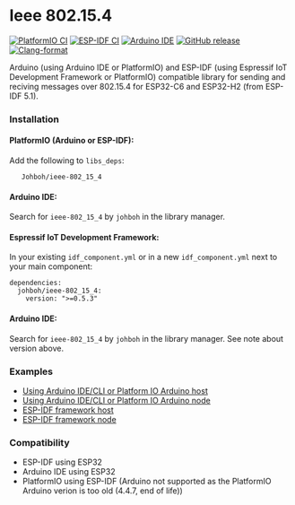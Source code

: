# Ieee 802.15.4
[![PlatformIO CI](https://github.com/Johboh/ieee-802_15_4/actions/workflows/platformio.yaml/badge.svg)](https://registry.platformio.org/libraries/johboh/ieee-802_15_4)
[![ESP-IDF CI](https://github.com/Johboh/ieee-802_15_4/actions/workflows/espidf.yaml/badge.svg)](https://components.espressif.com/components/johboh/ieee-802_15_4)
[![Arduino IDE](https://github.com/Johboh/ieee-802_15_4/actions/workflows/arduino_cli.yaml/badge.svg)](https://github.com/Johboh/ieee-802_15_4/actions/workflows/arduino_cli.yaml)
[![GitHub release](https://img.shields.io/github/release/Johboh/ieee-802_15_4.svg)](https://github.com/Johboh/ieee-802_15_4/releases)
[![Clang-format](https://github.com/Johboh/ieee-802_15_4/actions/workflows/clang-format.yaml/badge.svg)](https://github.com/Johboh/ieee-802_15_4)

Arduino (using Arduino IDE or PlatformIO) and ESP-IDF (using Espressif IoT Development Framework or PlatformIO) compatible library for sending and reciving messages over 802.15.4 for ESP32-C6 and ESP32-H2 (from ESP-IDF 5.1).

### Installation
#### PlatformIO (Arduino or ESP-IDF):
Add the following to `libs_deps`:
```
   Johboh/ieee-802_15_4
```
#### Arduino IDE:
Search for `ieee-802_15_4` by `johboh` in the library manager.
#### Espressif IoT Development Framework:
In your existing `idf_component.yml` or in a new `idf_component.yml` next to your main component:
```
dependencies:
  johboh/ieee-802_15_4:
    version: ">=0.5.3"
```

#### Arduino IDE:
Search for `ieee-802_15_4` by `johboh` in the library manager. See note about version above.

### Examples
- [Using Arduino IDE/CLI or Platform IO Arduino host](examples/arduino/host/host.ino)
- [Using Arduino IDE/CLI or Platform IO Arduino node](examples/arduino/node/node.ino)
- [ESP-IDF framework host](examples/espidf/host/main/main.cpp)
- [ESP-IDF framework node](examples/espidf/node/main/main.cpp)

### Compatibility
- ESP-IDF using ESP32
- Arduino IDE using ESP32
- PlatformIO using ESP-IDF (Arduino not supported as the PlatformIO Arduino verion is too old (4.4.7, end of life))
